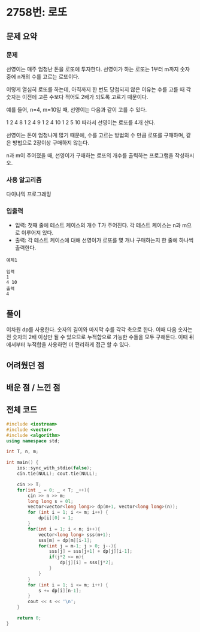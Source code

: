 # 2758번: 로또

## 문제 요약
### 문제
선영이는 매주 엄청난 돈을 로또에 투자한다. 선영이가 하는 로또는 1부터 m까지 숫자 중에 n개의 수를 고르는 로또이다.

이렇게 열심히 로또를 하는데, 아직까지 한 번도 당첨되지 않은 이유는 수를 고를 때 각 숫자는 이전에 고른 수보다 적어도 2배가 되도록 고르기 때문이다.

예를 들어, n=4, m=10일 때, 선영이는 다음과 같이 고를 수 있다.

1 2 4 8
1 2 4 9
1 2 4 10
1 2 5 10
따라서 선영이는 로또를 4개 산다. 

선영이는 돈이 엄청나게 많기 때문에, 수를 고르는 방법의 수 만큼 로또를 구매하며, 같은 방법으로 2장이상 구매하지 않는다.

n과 m이 주어졌을 때, 선영이가 구매하는 로또의 개수를 출력하는 프로그램을 작성하시오.

### 사용 알고리즘
다이나믹 프로그래밍

### 입출력
- 입력: 첫째 줄에 테스트 케이스의 개수 T가 주어진다. 각 테스트 케이스는 n과 m으로 이루어져 있다.
- 출력: 각 테스트 케이스에 대해 선영이가 로또를 몇 개나 구매하는지 한 줄에 하나씩 출력한다.
```
예제1

입력
1
4 10
출력
4
```
## 풀이
이차원 dp를 사용한다. 숫자의 길이와 마지막 수를 각각 축으로 한다. 이때 다음 숫자는 전 숫자의 2배 이상만 될 수 있으므로 누적합으로 가능한 수들을 모두 구해둔다. 이때 뒤에서부터 누적합을 사용하면 더 편리하게 접근 할 수 있다. 

## 어려웠던 점


## 배운 점 / 느낀 점


## 전체 코드
```cpp
#include <iostream>
#include <vector>
#include <algorithm>
using namespace std;

int T, n, m;

int main() {
    ios::sync_with_stdio(false);
    cin.tie(NULL); cout.tie(NULL);

    cin >> T;
    for(int _ = 0; _ < T; _++){
        cin >> n >> m;
        long long s = 0l;
        vector<vector<long long>> dp(m+1, vector<long long>(n));
        for (int i = 1; i <= m; i++) {
            dp[i][0] = 1;
        }
        for(int i = 1; i < n; i++){
            vector<long long> sss(m+1);
            sss[m] = dp[m][i-1];
            for(int j = m-1; j > 0; j--){
                sss[j] = sss[j+1] + dp[j][i-1];
                if(j*2 <= m){
                    dp[j][i] = sss[j*2];
                }
            }
        }
        for (int i = 1; i <= m; i++) {
            s += dp[i][n-1];
        }
        cout << s << '\n';
    }

    return 0;
}
```
